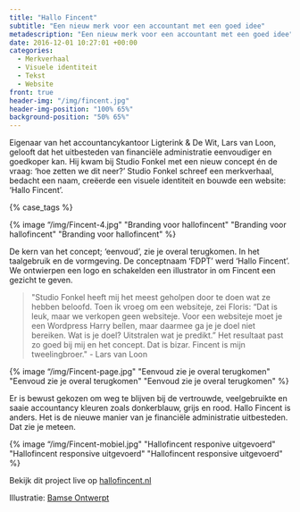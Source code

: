 ```yaml
---
title: "Hallo Fincent"
subtitle: "Een nieuw merk voor een accountant met een goed idee"
metadescription: "Een nieuw merk voor een accountant met een goed idee"
date: 2016-12-01 10:27:01 +00:00
categories:
  - Merkverhaal
  - Visuele identiteit
  - Tekst
  - Website
front: true
header-img: "/img/fincent.jpg"
header-img-position: "100% 65%"
background-position: "50% 65%"
---
```


Eigenaar van het accountancykantoor Ligterink & De Wit, Lars van Loon, gelooft dat het uitbesteden van financiële administratie eenvoudiger en goedkoper kan. Hij kwam bij Studio Fonkel met een nieuw concept én de vraag: ‘hoe zetten we dit neer?’ Studio Fonkel schreef een merkverhaal, bedacht een naam, creëerde een visuele identiteit en bouwde een website: ‘Hallo Fincent’.

{% case_tags %}

{% image “/img/Fincent-4.jpg" "Branding voor hallofincent" "Branding voor hallofincent" "Branding voor hallofincent" %}

De kern van het concept; ‘eenvoud’, zie je overal terugkomen. In het taalgebruik en de vormgeving. De conceptnaam ‘FDPT’ werd ‘Hallo Fincent’. We ontwierpen een logo en schakelden een illustrator in om Fincent een gezicht te geven.    

> "Studio Fonkel heeft mij het meest geholpen door te doen wat ze hebben beloofd. Toen ik vroeg om een websiteje, zei Floris: “Dat is leuk, maar we verkopen geen websiteje. Voor een websiteje moet je een Wordpress Harry bellen, maar daarmee ga je je doel niet bereiken. Wat is je doel? Uitstralen wat je predikt.” Het resultaat past zo goed bij mij en het concept. Dat is bizar. Fincent is mijn tweelingbroer." - Lars van Loon

{% image “/img/Fincent-page.jpg" "Eenvoud zie je overal terugkomen" "Eenvoud zie je overal terugkomen" "Eenvoud zie je overal terugkomen" %}

Er is bewust gekozen om weg te blijven bij de vertrouwde, veelgebruikte en saaie accountancy kleuren zoals donkerblauw, grijs en rood. Hallo Fincent is anders. Het is de nieuwe manier van je financiële administratie uitbesteden. Dat zie je meteen.

{% image “/img/Fincent-mobiel.jpg" "Hallofincent responive uitgevoerd" "Hallofincent responsive uitgevoerd" "Hallofincent responsive uitgevoerd" %}

Bekijk dit project live op <a href="http://hallofincent.nl/" target="_blank">hallofincent.nl</a>

Illustratie: <a href="http://www.bamseontwerpt.nl/" target="_blank">Bamse Ontwerpt</a>
